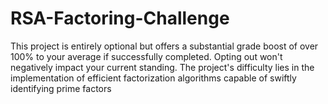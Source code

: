 # RSA-Factoring-Challenge
This project is entirely optional but offers a substantial grade boost of over 100% to your average if successfully completed. Opting out won't negatively impact your current standing. The project's difficulty lies in the implementation of efficient factorization algorithms capable of swiftly identifying prime factors
